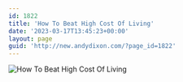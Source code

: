 ```yaml
---
id: 1822
title: 'How To Beat High Cost Of Living'
date: '2023-03-17T13:45:23+00:00'
layout: page
guid: 'http://new.andydixon.com/?page_id=1822'
---
```


![How To Beat High Cost Of Living](https://i0.wp.com/assets.g8x2.ldn.idrivee2-23.com/posters/How%20To%20Beat%20High%20Cost%20Of%20Living%2001.jpg?w=1200&ssl=1 "How To Beat High Cost Of Living")